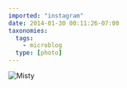 ```yaml
---
imported: "instagram"
date: 2014-01-30 00:11:26-07:00
taxonomies:
  tags:
    - microblog
  type: [photo]
---
```

![Misty](/media/images/photos/2014/01/4d044acb32d0f89169eaacaa212e605f.jpg)

